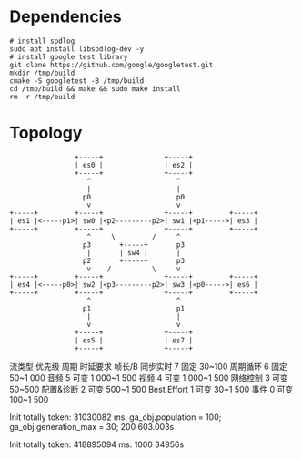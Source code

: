 # Dependencies
```shell
# install spdlog
sudo apt install libspdlog-dev -y
# install google test library
git clone https://github.com/google/googletest.git
mkdir /tmp/build
cmake -S googletest -B /tmp/build
cd /tmp/build && make && sudo make install
rm -r /tmp/build
```

# Topology
```shell
                +-----+               +-----+                
                | es0 |               | es2 |                
                +-----+               +-----+                
                   ^                     ^
                   |                     |
                  p0                     p0
                   v                     v
+-----+         +-----+               +-----+         +-----+
| es1 |<-----p1>| sw0 |<p2---------p2>| sw1 |<p1----->| es3 |
+-----+         +-----+               +-----+         +-----+
                   ^     \         /     ^
                  p3       +-----+       p3
                   |       | sw4 |       |
                  p2       +-----+       p3
                   v    /          \     v
+-----+         +-----+               +-----+         +-----+
| es4 |<-----p0>| sw2 |<p3---------p2>| sw3 |<p0----->| es6 |
+-----+         +-----+               +-----+         +-----+
                   ^                     ^
                  p1                     p1
                   |                     |
                   v                     v
                +-----+               +-----+                
                | es5 |               | es7 |                
                +-----+               +-----+      
```

流类型	优先级	周期	时延要求	帧长/B
同步实时	7			固定 30~100
周期循环	6			固定 50~1 000
音频	5			可变 1 000~1 500
视频	4			可变 1 000~1 500
网络控制	3			可变 50~500
配置&诊断	2			可变 500~1 500
Best Effort	1			可变 30~1 500
事件	0			可变 100~1 500

Init totally token: 31030082 ms.
ga_obj.population = 100;
ga_obj.generation_max = 30;
200     603.003s


Init totally token: 418895094 ms.
1000    34956s